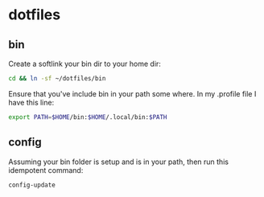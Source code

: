 # dotfiles

## bin

Create a softlink your bin dir to your home dir:

```bash
cd && ln -sf ~/dotfiles/bin
```

Ensure that you've include bin in your path some where.  In my .profile file I
have this line:

```bash
export PATH=$HOME/bin:$HOME/.local/bin:$PATH
```

## config

Assuming your bin folder is setup and is in your path, then run this
idempotent command:

```
config-update
```
